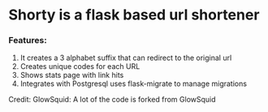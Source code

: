 # Shorty is a flask based url shortener

### Features:
1. It creates a 3 alphabet suffix that can redirect to the original url
2. Creates unique codes for each URL
3. Shows stats page with link hits
4. Integrates with Postgresql uses flask-migrate to manage migrations

Credit: GlowSquid: A lot of the code is forked from GlowSquid
